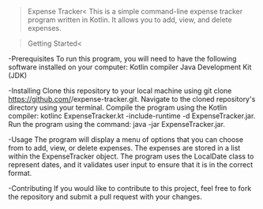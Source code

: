 
>Expense Tracker<
This is a simple command-line expense tracker program written in Kotlin. It allows you to add, view, and delete expenses.

>Getting Started<

-Prerequisites
To run this program, you will need to have the following software installed on your computer:
Kotlin compiler
Java Development Kit (JDK)

-Installing
Clone this repository to your local machine using git clone https://github.com/<your-username>/expense-tracker.git.
Navigate to the cloned repository's directory using your terminal.
Compile the program using the Kotlin compiler: kotlinc ExpenseTracker.kt -include-runtime -d ExpenseTracker.jar.
Run the program using the command: java -jar ExpenseTracker.jar.

-Usage
The program will display a menu of options that you can choose from to add, view, or delete expenses. The expenses are stored in a list within the ExpenseTracker object. The program uses the LocalDate class to represent dates, and it validates user input to ensure that it is in the correct format.

-Contributing
If you would like to contribute to this project, feel free to fork the repository and submit a pull request with your changes.
